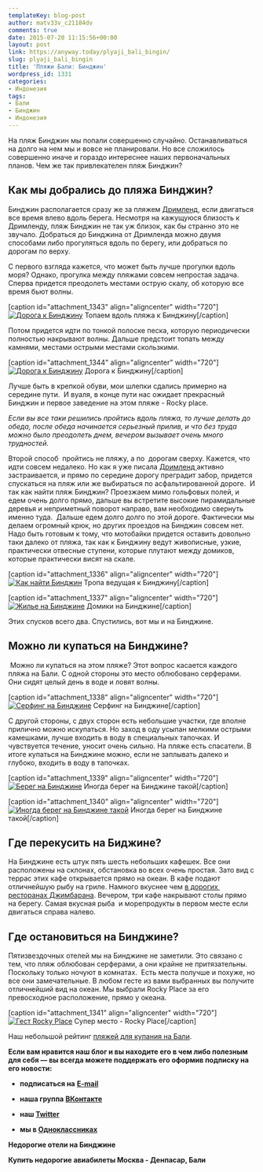 ```yaml
---
templateKey: blog-post
author: matv33v_c21184dv
comments: true
date: 2015-07-20 11:15:56+00:00
layout: post
link: https://anyway.today/plyaji_bali_bingin/
slug: plyaji_bali_bingin
title: 'Пляжи Бали: Бинджин'
wordpress_id: 1331
categories:
- Индонезия
tags:
- Бали
- Бинджин
- Индонезия
---
```


На пляж Бинджин мы попали совершенно случайно. Останавливаться на долго на нем мы и вовсе не планировали. Но все сложилось совершенно иначе и гораздо интереснее наших первоначальных планов. Чем же так привлекателен пляж Бинджин?




<!-- more -->





## Как мы добрались до пляжа Бинджин?




Бинджин располагается сразу же за пляжем [Дримленд](http://anyway.today/playaji-bali-dreamland/), если двигаться все время влево вдоль берега. Несмотря на кажущуюся близость к Дримленду, пляж Бинджин не так уж близок, как бы странно это не звучало. Добраться до Бинджина от Дримленда можно двумя способами либо прогуляться вдоль по берегу, или добраться по дорогам по верху.





С первого взгляда кажется, что может быть лучше прогулки вдоль моря? Однако, прогулка между пляжами совсем непростая задача. Сперва придется преодолеть местами острую скалу, об которую все время бьют волны.




[caption id="attachment_1343" align="aligncenter" width="720"][![Дорога к Бинджину](http://anyway.today/wp-content/uploads/2015/07/MG_9363.jpg)](http://anyway.today/wp-content/uploads/2015/07/MG_9363.jpg) Топаем вдоль пляжа к Бинджину[/caption]


Потом придется идти по тонкой полоске песка, которую периодически полностью накрывают волны. Дальше предстоит топать между камнями, местами острыми местами скользкими.




[caption id="attachment_1344" align="aligncenter" width="720"][![Дорога к Бинджину](http://anyway.today/wp-content/uploads/2015/07/MG_9518.jpg)](http://anyway.today/wp-content/uploads/2015/07/MG_9518.jpg) Дорога к Бинджину[/caption]


Лучше быть в крепкой обуви, мои шлепки сдались примерно на середине пути.  И вуаля, в конце пути нас ожидает прекрасный Бинджин и первое заведение на этом пляже - Rocky place.




_Если вы все таки решились пройтись вдоль пляжа, то лучше делать до обеда, после обеда начинается серьезный прилив, и что без труда можно было преодолеть днем, вечером вызывает очень много трудностей._




Второй способ  пройтись не пляжу, а по  дорогам сверху. Кажется, что идти совсем недалеко. Но как я уже писала [Дримленд ](http://anyway.today/playaji-bali-dreamland/)активно застраивается, и прямо по середине дорогу преградит забор, придется спускаться на пляж или же выбираться по асфальтированной дороге.  И так как найти пляж Бинджин? Проезжаем мимо гольфовых полей, и едем очень долго прямо, дальше вы встретите высокие пирамидальные деревья и неприметный поворот направо, вам необходимо свернуть именно туда.  Дальше едем долго долго по этой дороге. Фактически мы делаем огромный крюк, но других проездов на Бинджин совсем нет. Надо быть готовым к тому, что мотобайки придется оставить довольно таки далеко от пляжа, так как к Бинджину ведут живописные, узкие, практически отвесные ступени, которые плутают между домиков, которые практически висят на скале.




[caption id="attachment_1336" align="aligncenter" width="720"][![Как найти Бинджин](http://anyway.today/wp-content/uploads/2015/07/IMG_9578.jpg)](http://anyway.today/wp-content/uploads/2015/07/IMG_9578.jpg) Тропа ведущая к Бинджину[/caption]



[caption id="attachment_1337" align="aligncenter" width="720"][![Жилье на Бинджине](http://anyway.today/wp-content/uploads/2015/07/MG_9563.jpg)](http://anyway.today/wp-content/uploads/2015/07/MG_9563.jpg) Домики на Бинджине[/caption]


Этих спусков всего два. Спустились, вот мы и на Бинджине.





## Можно ли купаться на Бинджине?




 Можно ли купаться на этом пляже? Этот вопрос касается каждого пляжа на Бали. С одной стороны это место облюбовано серферами. Они сидят целый день в воде и ловят волны.




[caption id="attachment_1338" align="aligncenter" width="720"][![Серфинг на Бинджине](http://anyway.today/wp-content/uploads/2015/07/IMG_9888.jpg)](http://anyway.today/wp-content/uploads/2015/07/IMG_9888.jpg) Серфинг на Бинджине[/caption]


С другой стороны, с двух сторон есть небольшие участки, где вполне прилично можно искупаться. Но заход в оду усыпан мелкими острыми камешками, лучше входить в воду в специальных тапочках. И чувствуется течение, уносит очень сильно. На пляже есть спасатели. В итоге купаться на Бинджине можно, если не заплывать далеко и глубоко, входить в воду в тапочках.




[caption id="attachment_1339" align="aligncenter" width="720"][![Берег на Бинджине](http://anyway.today/wp-content/uploads/2015/07/MG_9562.jpg)](http://anyway.today/wp-content/uploads/2015/07/MG_9562.jpg) Иногда берег на Бинджине такой[/caption]

[caption id="attachment_1340" align="aligncenter" width="720"][![Иногда берег на Бинджине такой](http://anyway.today/wp-content/uploads/2015/07/MG_0201.jpg)](http://anyway.today/wp-content/uploads/2015/07/MG_0201.jpg) Иногда берег на Бинджине такой[/caption]


## Где перекусить на Биджине?




На Бинджине есть штук пять шесть небольших кафешек. Все они расположены на склонах, обстановка во всех очень простая. Зато вид с террас этих кафе открывается прямо на океан. В кафе подают отличнейшую рыбу на гриле. Намного вкуснее чем [в дорогих  ресторанах Джимбарана](http://anyway.today/plyaji_bali_djimbaran/). Вечером, три кафе накрывают столы прямо на берегу. Самая вкусная рыба  и морепродукты в первом месте если двигаться справа налево.





## Где остановиться на Бинджине?




Пятизвездочных отелей мы на Бинджине не заметили. Это связано с тем, что пляж облюбован серферами, а они крайне не притязательны. Поскольку только ночуют в комнатах.  Есть места получше и похуже, но все они замечательные. В любом гесте из вами выбранных вы получите отличнейший вид на океан. Мы выбрали Rocky Place за его превосходное расположение, прямо у океана.




[caption id="attachment_1341" align="aligncenter" width="720"][![Гест Rocky Place](http://anyway.today/wp-content/uploads/2015/07/IMG_9545.jpg)](http://anyway.today/wp-content/uploads/2015/07/IMG_9545.jpg) Супер место - Rocky Place[/caption]

Наш небольшой рейтинг [пляжей для купания на Бали](http://anyway.today/plyaji_dlya_kupaniya_na_bali/).

**Если вам нравится наш блог и вы находите его в чем либо полезным для себя — вы всегда можете поддержать его оформив подписку на его новости:**



	
  * **подписаться на** [**E-mail**](https://feedburner.google.com/fb/a/mailverify?uri=Anywaytoday&amp;loc=en_US)

	
  * **наша группа** [**ВКонтакте**](http://vk.com/public90452188)

	
  * **наш [Twitter](https://twitter.com/TodayAnyway)**

	
  * **мы в [Одноклассниках](http://ok.ru/group/54402107244544)**


**Недорогие отели на Бинджине**


**Купить недорогие авиабилеты Москва - Денпасар, Бали**


